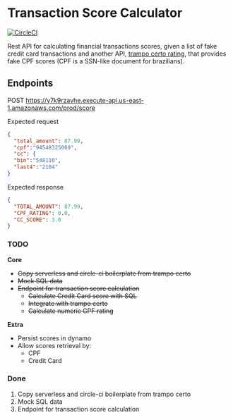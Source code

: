 # Transaction Score Calculator

[![CircleCI](https://circleci.com/gh/fabioaromanini/transaction-score-calculator.svg?style=svg)](https://circleci.com/gh/fabioaromanini/transaction-score-calculator)

Rest API for calculating financial transactions scores, given a list of fake credit card transactions and another API, [trampo certo rating](https://github.com/fabioaromanini/trampo-certo-rating), that provides fake CPF scores (CPF is a SSN-like document for brazilians).

## Endpoints

POST
https://y7k9rzavhe.execute-api.us-east-1.amazonaws.com/prod/score

Expected request
```json
{
  "total_amount": 87.99,
  "cpf":"94548325069",
  "cc": {
  "bin":"548110",
  "last4":"2104"
}
```

Expected response
```json
{
  "TOTAL_AMOUNT": 87.99,
  "CPF_RATING": 0.0,
  "CC_SCORE": 3.0
}
```

### TODO

**Core**

- ~~Copy serverless and circle-ci boilerplate from trampo certo~~
- ~~Mock SQL data~~
- ~~Endpoint for transaction score calculation~~
  - ~~Calculate Credit Card score with SQL~~
  - ~~Integrate with trampo certo~~
  - ~~Calculate numeric CPF rating~~

**Extra**

- Persist scores in dynamo
- Allow scores retrieval by:
  - CPF
  - Credit Card

### Done

1. Copy serverless and circle-ci boilerplate from trampo certo
2. Mock SQL data
3. Endpoint for transaction score calculation
